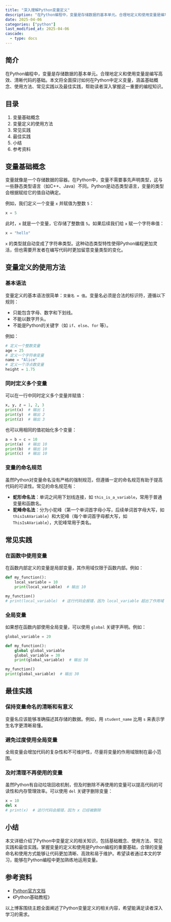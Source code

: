 ```yaml
---
title: "深入理解Python变量定义"
description: "在Python编程中，变量是存储数据的基本单元。合理地定义和使用变量是编写高效、清晰代码的基础。本文将全面探讨如何在Python中定义变量，涵盖基础概念、使用方法、常见实践以及最佳实践，帮助读者深入掌握这一重要的编程知识。"
date: 2025-04-06
categories: ["python"]
last_modified_at: 2025-04-06
cascade:
  - type: docs
---
```



## 简介
在Python编程中，变量是存储数据的基本单元。合理地定义和使用变量是编写高效、清晰代码的基础。本文将全面探讨如何在Python中定义变量，涵盖基础概念、使用方法、常见实践以及最佳实践，帮助读者深入掌握这一重要的编程知识。

<!-- more -->
## 目录
1. 变量基础概念
2. 变量定义的使用方法
3. 常见实践
4. 最佳实践
5. 小结
6. 参考资料

## 变量基础概念
变量就像是一个存储数据的容器。在Python中，变量不需要事先声明类型，这与一些静态类型语言（如C++、Java）不同。Python是动态类型语言，变量的类型会根据赋给它的值自动确定。

例如，我们定义一个变量 `x` 并赋值为整数 `5`：
```python
x = 5
```
此时，`x` 就是一个变量，它存储了整数值 `5`。如果后续我们给 `x` 赋一个字符串值：
```python
x = "hello"
```
`x` 的类型就自动变成了字符串类型。这种动态类型特性使得Python编程更加灵活，但也需要开发者在编写代码时更加留意变量类型的变化。

## 变量定义的使用方法
### 基本语法
变量定义的基本语法很简单：`变量名 = 值`。变量名必须是合法的标识符，遵循以下规则：
- 只能包含字母、数字和下划线。
- 不能以数字开头。
- 不能是Python的关键字（如 `if`、`else`、`for` 等）。

例如：
```python
# 定义一个整数变量
age = 25
# 定义一个字符串变量
name = "Alice"
# 定义一个浮点数变量
height = 1.75
```

### 同时定义多个变量
可以在一行中同时定义多个变量并赋值：
```python
x, y, z = 1, 2, 3
print(x)  # 输出 1
print(y)  # 输出 2
print(z)  # 输出 3
```
也可以用相同的值初始化多个变量：
```python
a = b = c = 10
print(a)  # 输出 10
print(b)  # 输出 10
print(c)  # 输出 10
```

### 变量的命名规范
虽然Python对变量命名没有严格的强制规范，但遵循一定的命名规范有助于提高代码的可读性。常见的命名规范有：
- **蛇形命名法**：单词之间用下划线连接，如 `this_is_a_variable`，常用于普通变量和函数名。
- **驼峰命名法**：分为小驼峰（第一个单词首字母小写，后续单词首字母大写，如 `thisIsAVariable`）和大驼峰（每个单词首字母都大写，如 `ThisIsAVariable`），大驼峰常用于类名。

## 常见实践
### 在函数中使用变量
在函数内部定义的变量是局部变量，其作用域仅限于函数内部。例如：
```python
def my_function():
    local_variable = 10
    print(local_variable)  # 输出 10

my_function()
# print(local_variable)  # 这行代码会报错，因为 local_variable 超出了作用域
```

### 全局变量
如果想在函数内部使用全局变量，可以使用 `global` 关键字声明。例如：
```python
global_variable = 20

def my_function():
    global global_variable
    global_variable = 30
    print(global_variable)  # 输出 30

my_function()
print(global_variable)  # 输出 30
```

## 最佳实践
### 保持变量命名的清晰和有意义
变量名应该能够准确描述其存储的数据。例如，用 `student_name` 比用 `s` 来表示学生名字更清晰易懂。

### 避免过度使用全局变量
全局变量会增加代码的复杂性和不可维护性，尽量将变量的作用域限制在最小范围。

### 及时清理不再使用的变量
虽然Python有自动垃圾回收机制，但及时删除不再使用的变量可以提高代码的可读性和内存管理效率。可以使用 `del` 关键字删除变量：
```python
x = 10
del x
# print(x)  # 这行代码会报错，因为 x 已经被删除
```

## 小结
本文详细介绍了Python中变量定义的相关知识，包括基础概念、使用方法、常见实践和最佳实践。掌握变量的定义和使用是Python编程的重要基础，合理的变量命名和使用方式能够让代码更加清晰、高效和易于维护。希望读者通过本文的学习，能够在Python编程中更加熟练地运用变量。

## 参考资料
- [Python官方文档](https://docs.python.org/3/)
- 《Python基础教程》

以上博客围绕主题全面阐述了Python变量定义的相关内容，希望能满足读者深入学习的需求。  